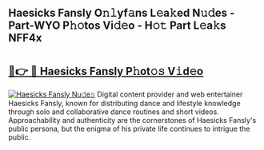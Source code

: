 ## Haesicks Fansly O𝚗𝚕yf𝚊ns L𝚎a𝚔ed N𝚞𝚍es - Part-WYO P𝚑𝚘tos Vi𝚍𝚎o - H𝚘𝚝 Part L𝚎a𝚔s NFF4x

# <h2><a href="http://kf7123.oniu.top/?m=Haesicks+Fansly">🔗👉 🔴 Haesicks Fansly P𝚑ot𝚘𝚜 V𝚒d𝚎o</a></h2>

[![Haesicks Fansly Nu𝚍e𝚜](https://i.imgur.com/0qMVB7G.gif)](http://kf7123.oniu.top/?m=Haesicks+Fansly)
Digital content provider and web entertainer Haesicks Fansly, known for distributing dance and lifestyle knowledge through solo and collaborative dance routines and short videos. Approachability and authenticity are the cornerstones of Haesicks Fansly's public persona, but the enigma of his private life continues to intrigue the public.  
